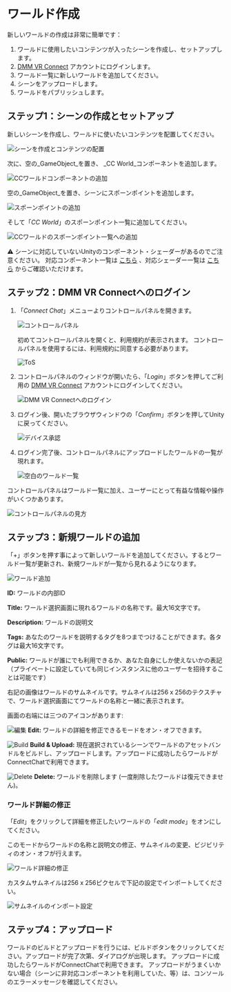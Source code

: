 # ワールド作成

新しいワールドの作成は非常に簡単です：

1. ワールドに使用したいコンテンツが入ったシーンを作成し、セットアップします。
2. [DMM VR Connect](https://connect.vrlab.dmm.com) アカウントにログインします。
3. ワールド一覧に新しいワールドを追加してください。
4. シーンをアップロードします。
5. ワールドをパブリッシュします。

## ステップ1：シーンの作成とセットアップ

新しいシーンを作成し、ワールドに使いたいコンテンツを配置してください。

![シーンを作成とコンテンツの配置](../images/scene-create.png)

次に、空の_GameObject_を置き、 _CC World_コンポーネントを追加します。

![CCワールドコンポーネントの追加](../images/scene-add-cc-world.png)

空の_GameObject_を置き、シーンにスポーンポイントを追加します。

![スポーンポイントの追加](../images/scene-create-spawn-point.png)

そして「_CC World_」のスポーンポイント一覧に追加してください。

![CCワールドのスポーンポイント一覧への追加](../images/scene-add-spawn-point.png)

:warning: シーンに対応していないUnityのコンポーネント・シェーダーがあるのでご注意ください。
対応コンポーネント一覧は [こちら](05-supported-components.md#対応コンポーネント) 、対応シェーダー一覧は [こちら](05-supported-components.md#対応シェーダー) からご確認いただけます。

## ステップ2：DMM VR Connectへのログイン

1. 「_Connect Chat_」メニューよりコントロールパネルを開きます。

    ![コントロールパネル](../images/control-panel-open.png)

    初めてコントロールパネルを開くと、利用規約が表示されます。
    コントロールパネルを使用するには、利用規約に同意する必要があります。

    ![ToS](../images/tos.png)

2. コントロールパネルのウィンドウが開いたら、「_Login_」ボタンを押してご利用の [DMM VR Connect](https://connect.vrlab.dmm.com) アカウントにログインしてください。

    ![DMM VR Connectへのログイン](../images/control-panel-login.png)

3. ログイン後、開いたブラウザウィンドウの「_Confirm_」ボタンを押してUnityに戻ってください。

    ![デバイス承認](../images/device-confirmation.png)

4. ログイン完了後、コントロールパネルにアップロードしたワールドの一覧が現れます。

    ![空白のワールド一覧](../images/empty-world-list.png)

コントロールパネルはワールド一覧に加え、ユーザーにとって有益な情報や操作がいくつかあります。

![コントロールパネルの見方](../images/control-panel-anatomy.png)

## ステップ3：新規ワールドの追加

「+」ボタンを押す事によって新しいワールドを追加してください。するとワールド一覧が更新され、新規ワールドが一覧から見れるようになります。

![ワールド追加](../images/world-entry.png)

**ID:** ワールドの内部ID

**Title:** ワールド選択画面に現れるワールドの名称です。最大16文字です。

**Description:** ワールドの説明文

**Tags:** あなたのワールドを説明するタグを8つまでつけることができます。各タグは最大16文字です。

**Public:** ワールドが誰にでも利用できるか、あなた自身にしか使えないかの表記（プライベートに設定していても同じインスタンスに他のユーザーを招待することは可能です）

右記の画像はワールドのサムネイルです。サムネイルは256 x 256のテクスチャで、ワールド選択画面にてワールドの名称と一緒に表示されます。

画面の右端には三つのアイコンがあります:

![編集](../images/world-edit-icon.png) **Edit:** ワールドの詳細を修正できるモードをオン・オフできます。

![Build](../images/world-upload-icon.png) **Build & Upload:** 現在選択されているシーンでワールドのアセットバンドルをビルドし、アップロードします。アップロードに成功したらワールドがConnectChatで利用できます。

![Delete](../images/world-delete-icon.png) **Delete:** ワールドを削除します (一度削除したワールドは復元できません)。

### ワールド詳細の修正

「_Edit_」をクリックして詳細を修正したいワールドの「_edit mode_」をオンにしてください。

このモードからワールドの名称と説明文の修正、サムネイルの変更、ビジビリティのオン・オフが行えます。

![ワールド詳細の修正](../images/world-edit.png)

カスタムサムネイルは256 x 256ピクセルで下記の設定でインポートしてください。

![サムネイルのインポート設定](../images/world-thumbnail-import-settings.png)

## ステップ4：アップロード

ワールドのビルドとアップロードを行うには、ビルドボタンをクリックしてください。アップロードが完了次第、ダイアログが出現します。
アップロードに成功したらワールドがConnectChatで利用できます。
アップロードがうまくいかない場合（シーンに非対応コンポーネントを利用していた、等）は、コンソールのエラーメッセージを確認してください。
